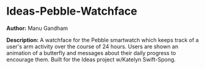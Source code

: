 Ideas-Pebble-Watchface
======================
**Author:** 
Manu Gandham

**Description:**
A watchface for the Pebble smartwatch which keeps track of a user's arm activity over the course of 24 hours.
Users are shown an animation of a butterfly and messages about their daily progress to encourage them.
Built for the Ideas project w/Katelyn Swift-Spong.
